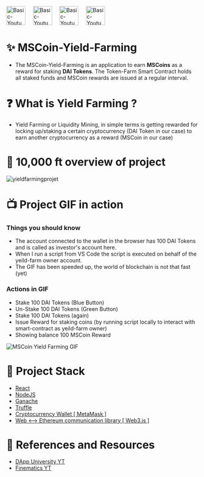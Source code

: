 <img src="https://user-images.githubusercontent.com/47276307/120078349-bfe13180-c0cc-11eb-9cf3-e7c9c29a8088.png" alt="Basic-Youtube-React-Clone" width="50" height="50"/>&nbsp;&nbsp;&nbsp;&nbsp; <img src="https://user-images.githubusercontent.com/47276307/120078353-c1aaf500-c0cc-11eb-8431-7b12bf6a5687.png" alt="Basic-Youtube-React-Clone" width="50" height="50"/>&nbsp;&nbsp;&nbsp;&nbsp; <img src="https://user-images.githubusercontent.com/47276307/120078351-c1125e80-c0cc-11eb-98a3-8e25702c810c.png" alt="Basic-Youtube-React-Clone" width="50" height="50"/>&nbsp;&nbsp;&nbsp;&nbsp; <img src="https://user-images.githubusercontent.com/47276307/120058648-110c0980-c06a-11eb-99b1-ab5d4d3751f0.png" alt="Basic-Youtube-React-Clone" width="50" height="50"/>


# ✨ MSCoin-Yield-Farming

- The MSCoin-Yield-Farming is an application to earn **MSCoins** as a reward for staking **DAI Tokens**. The Token-Farm Smart Contract holds all staked funds and MSCoin rewards are issued at a regular interval. 
 
# ❓ What is Yield Farming ?
- Yield Farming or Liquidity Mining, in simple terms is getting rewarded for locking up/staking a certain cryptocurrency (DAI Token in our case) to earn another cryptocurrency as a reward (MSCoin in our case)

# 🔎 10,000 ft overview of project
![yieldfarmingprojet](https://user-images.githubusercontent.com/47276307/120093954-26049d80-c13b-11eb-8e26-2b483f68c806.png)


# 📺 Project GIF in action

### Things you should know
- The account connected to the wallet in the browser has 100 DAI Tokens and is called as investor's account here.
- When I run a script from VS Code the script is executed on behalf of the yeild-farm owner account.
- The GIF has been speeded up, the world of blockchain is not that fast (yet)

### Actions in GIF
- Stake 100 DAI Tokens (Blue Button)
- Un-Stake 100 DAI Tokens (Green Button)
- Stake 100 DAI Tokens (again)
- Issue Reward for staking coins (by running script locally to interact with smart-contract as yeild-farm owner)
- Showing balance 100 MSCoin Reward

![MSCoin Yield Farming GIF](https://user-images.githubusercontent.com/47276307/120078168-bc00df80-c0cb-11eb-98fd-5caeca74c449.gif)

# 🧱 Project Stack
- [React](https://reactjs.org/) 
- [NodeJS](https://nodejs.org/)
- [Ganache](https://www.trufflesuite.com/ganache)
- [Truffle](https://www.trufflesuite.com)
- [Cryptocurrency Wallet [ MetaMask ]](https://metamask.io/)
- [Web <--> Ethereum communication library [ Web3.js ]](https://web3js.readthedocs.io/)

# 📃 References and Resources
- [DApp University YT](https://www.youtube.com/channel/UCY0xL8V6NzzFcwzHCgB8orQ)
- [Finematics YT](https://www.youtube.com/channel/UCh1ob28ceGdqohUnR7vBACA)
